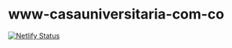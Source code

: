 # www-casauniversitaria-com-co
[![Netlify Status](https://api.netlify.com/api/v1/badges/ad4556d7-5c2e-47aa-901c-7366384b6510/deploy-status)](https://app.netlify.com/sites/www-casauniversitaria-com-co/deploys)
